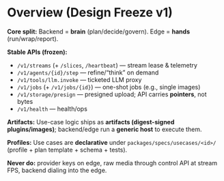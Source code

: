 # Overview (Design Freeze v1)

**Core split:** Backend = **brain** (plan/decide/govern). Edge = **hands** (run/wrap/report).

**Stable APIs (frozen):**
- `/v1/streams` (+ `/slices`, `/heartbeat`) — stream lease & telemetry
- `/v1/agents/{id}/step` — refine/“think” on demand
- `/v1/tools/llm.invoke` — ticketed LLM proxy
- `/v1/jobs` (+ `/v1/jobs/{id}`) — one-shot jobs (e.g., single images)
- `/v1/storage/presign` — presigned upload; API carries **pointers**, not bytes
- `/v1/health` — health/ops

**Artifacts:** Use-case logic ships as **artifacts (digest-signed plugins/images)**; backend/edge run a **generic host** to execute them.

**Profiles:** Use cases are **declarative** under `packages/specs/usecases/<id>/` (profile + plan template + schema + tests).

**Never do:** provider keys on edge, raw media through control API at stream FPS, backend dialing into the edge.

